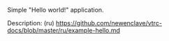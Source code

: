 
Simple "Hello world!" application.

Description: (ru) https://github.com/newenclave/vtrc-docs/blob/master/ru/example-hello.md
